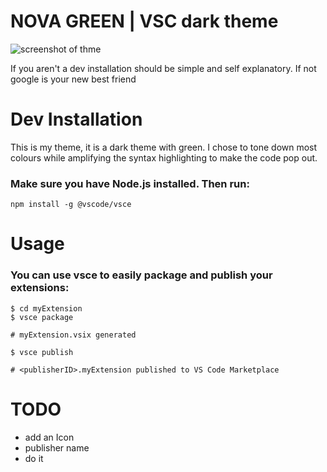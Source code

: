 # NOVA GREEN | VSC dark theme

<!-- <img src="https://i.ibb.co/tYgLqCD/screenshot.png" alt="screenshot" border="0"> -->

![screenshot of thme](https://i.ibb.co/tYgLqCD/screenshot.png)

If you aren't a dev installation should be simple and self explanatory. If not google is your new best friend

# Dev Installation

This is my theme, it is a dark theme with green. I chose to tone down most colours while amplifying the syntax highlighting to make the code pop out.

### Make sure you have Node.js installed. Then run:

    npm install -g @vscode/vsce

# Usage

### You can use vsce to easily package and publish your extensions:

    $ cd myExtension
    $ vsce package

    # myExtension.vsix generated

    $ vsce publish

    # <publisherID>.myExtension published to VS Code Marketplace

# TODO

- add an Icon
- publisher name
- do it
